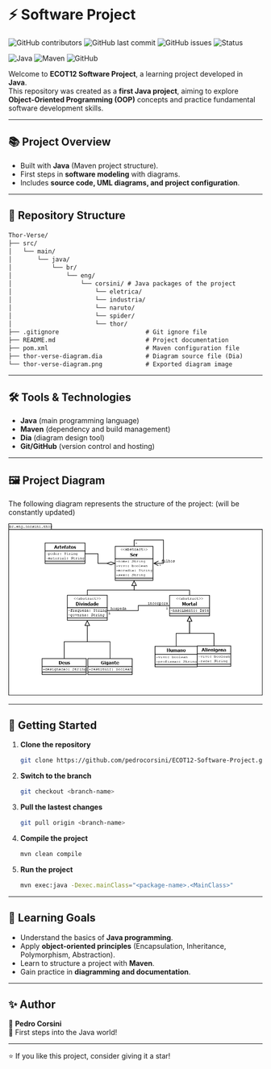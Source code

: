 # ⚡ Software Project

![GitHub contributors](https://img.shields.io/github/contributors/pedrocorsini/ecot12?style=for-the-badge)
![GitHub last commit](https://img.shields.io/github/last-commit/pedrocorsini/ecot12?style=for-the-badge)
![GitHub issues](https://img.shields.io/github/issues/pedrocorsini/ecot12?style=for-the-badge)
![Status](https://img.shields.io/badge/status-learning-blue?style=for-the-badge)

![Java](https://img.shields.io/badge/Java-ED8B00?style=for-the-badge&logo=openjdk&logoColor=white)
![Maven](https://img.shields.io/badge/Maven-C71A36?style=for-the-badge&logo=apache-maven&logoColor=white)
![GitHub](https://img.shields.io/badge/GitHub-100000?style=for-the-badge&logo=github&logoColor=white)

Welcome to **ECOT12 Software Project**, a learning project developed in **Java**.  
This repository was created as a **first Java project**, aiming to explore **Object-Oriented Programming (OOP)** concepts and practice fundamental software development skills. 

---

## 📚 Project Overview

- Built with **Java** (Maven project structure).
- First steps in **software modeling** with diagrams.
- Includes **source code, UML diagrams, and project configuration**.

---

## 📂 Repository Structure

```plaintext
Thor-Verse/
├── src/
│   └── main/
│       └── java/
│           └── br/
│               └── eng/
│                   └── corsini/ # Java packages of the project
│                       └── eletrica/     
│                       └── industria/
│                       └── naruto/
│                       └── spider/
│                       └── thor/
├── .gitignore                        # Git ignore file
├── README.md                         # Project documentation
├── pom.xml                           # Maven configuration file
├── thor-verse-diagram.dia            # Diagram source file (Dia)
└── thor-verse-diagram.png            # Exported diagram image
```

---

## 🛠️ Tools & Technologies

- **Java** (main programming language)
- **Maven** (dependency and build management)
- **Dia** (diagram design tool)
- **Git/GitHub** (version control and hosting)

---

## 🖼️ Project Diagram

The following diagram represents the structure of the project: (will be constantly updated)

<img src="assets/thor-verse-diagram.png" alt="thor-verse">

---

## 🚀 Getting Started

1. **Clone the repository**  
   ```bash
   git clone https://github.com/pedrocorsini/ECOT12-Software-Project.git
   ```
2. **Switch to the branch**
   ```bash
   git checkout <branch-name>
   ```
3. **Pull the lastest changes**
   ```bash
   git pull origin <branch-name>
   ```
4. **Compile the project**
   ```bash
   mvn clean compile
   ```
5. **Run the project**
   ```bash
   mvn exec:java -Dexec.mainClass="<package-name>.<MainClass>"
   ```

---

## 🎯 Learning Goals

- Understand the basics of **Java programming**.
- Apply **object-oriented principles** (Encapsulation, Inheritance, Polymorphism, Abstraction).
- Learn to structure a project with **Maven**.
- Gain practice in **diagramming and documentation**.

---

## ✨ Author

👤 **Pedro Corsini**  
📌 First steps into the Java world!

---

⭐ If you like this project, consider giving it a star!  
